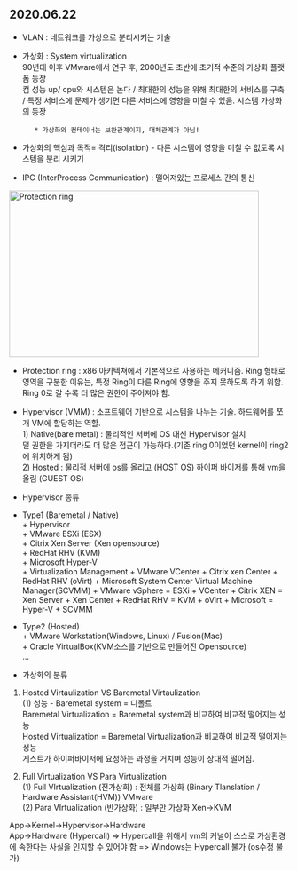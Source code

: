 2020.06.22
-----------------------------

+ VLAN : 네트워크를 가상으로 분리시키는 기술  
+ 가상화 : System virtualization  
         90년대 이후 VMware에서 연구 후, 2000년도 초반에 초기적 수준의 가상화 플랫폼 등장  
         컴 성능 up/ cpu와 시스템은 논다 / 최대한의 성능을 위해 최대한의 서비스를 구축 / 특정 서비스에 문제가 생기면 다른 서비스에 영향을 미칠 수 있음.
         시스템 가상화의 등장    
         
         * 가상화와 컨테이너는 보완관계이지, 대체관계가 아님!
         
+ 가상화의 핵심과 목적= 격리(isolation) - 다른 시스템에 영향을 미칠 수 없도록 시스템을 분리 시키기

+ IPC (InterProcess Communication) : 떨어져있는 프로세스 간의 통신

<img src=https://upload.wikimedia.org/wikipedia/commons/thumb/2/2f/Priv_rings.svg/1280px-Priv_rings.svg.png width="450px" height="300px" title="px(픽셀) 크기 설정" alt="Protection ring"></img><br/>

+ Protection ring : x86 아키텍쳐에서 기본적으로 사용하는 메커니즘.
                    Ring 형태로 영역을 구분한 이유는, 특정 Ring이 다른 Ring에 영향을 주지 못하도록 하기 위함.
                    Ring 0로 갈 수록 더 많은 권한이 주어져야 함.

+ Hypervisor (VMM) : 소프트웨어 기반으로 시스템을 나누는 기술. 하드웨어를 쪼개 VM에 할당하는 역할.  
                    1) Native(bare metal) :  물리적인 서버에 OS 대신 Hypervisor 설치  
                                             덜 권한을 가지더라도 더 많은 접근이 가능하다.(기존 ring 0이었던 kernel이 ring2에 위치하게 됨)  
                    2) Hosted : 물리적 서버에 os를 올리고 (HOST OS) 하이퍼 바이저를 통해 vm을 올림 (GUEST OS)
                    
+ Hypervisor 종류
+ Type1 (Baremetal / Native)  
       + Hypervisor  
         + VMware ESXi (ESX)   
         + Citrix Xen Server (Xen opensource)    
         + RedHat RHV (KVM)  
         + Microsoft Hyper-V  
       + Virtualization Management
         + VMware VCenter
         + Citrix xen Center
         + RedHat RHV (oVirt)
         + Microsoft System Center Virtual Machine Manager(SCVMM)
       + VMware vSphere = ESXi + VCenter
       + Citrix XEN = Xen Server + Xen Center
       + RedHat RHV = KVM + oVirt
       + Microsoft = Hyper-V + SCVMM
       
+ Type2 (Hosted)  
         + VMware Workstation(Windows, Linux) / Fusion(Mac)  
         + Oracle VirtualBox(KVM소스를 기반으로 만들어진 Opensource)  
         ...  
         
+ 가상화의 분류  
1) Hosted Virtaulization VS Baremetal Virtaulization   
  (1) 성능 - Baremetal system = 디폴트  
            Baremetal Virtualization = Baremetal system과 비교하여 비교적 떨어지는 성능  
            Hosted Virtualization = Baremetal Virtualization과 비교하여 비교적 떨어지는 성능  
            게스트가 하이퍼바이저에 요청하는 과정을 거치며 성능이 상대적 떨어짐.  

2) Full Virtualization VS Para Virtualization   
 (1) Full VIrtualization (전가상화) : 전체를 가상화 (Binary Tlanslation / Hardware Assistant(HVM))
VMware  
 (2) Para VIrtualization (반가상화) : 일부만 가상화
Xen->KVM  

App->Kernel->Hypervisor->Hardware  
App->Hardware (Hypercall)
=> Hypercall을 위해서 vm의 커널이 스스로 가상환경에 속한다는 사실을 인지할 수 있어야 함 => Windows는 Hypercall 불가 (os수정 불가)
